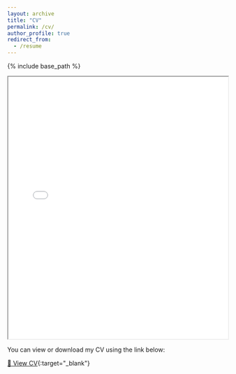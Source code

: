 ```yaml
---
layout: archive
title: "CV"
permalink: /cv/
author_profile: true
redirect_from:
  - /resume
---
```


{% include base_path %}

<iframe src= "files/CV_Likhitha_March_2025_github.pdf" width="100%" height="600px"></iframe>

You can view or download my CV using the link below:

[📄 View CV](http://likhithakolla.github.io/files/CV_Likhitha_March_2025_github.pdf){:target="_blank"}
